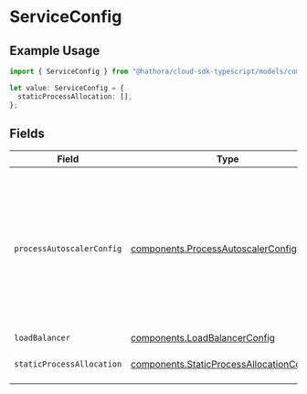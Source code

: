 # ServiceConfig

## Example Usage

```typescript
import { ServiceConfig } from "@hathora/cloud-sdk-typescript/models/components";

let value: ServiceConfig = {
  staticProcessAllocation: [],
};
```

## Fields

| Field                                                                                                                                                                | Type                                                                                                                                                                 | Required                                                                                                                                                             | Description                                                                                                                                                          |
| -------------------------------------------------------------------------------------------------------------------------------------------------------------------- | -------------------------------------------------------------------------------------------------------------------------------------------------------------------- | -------------------------------------------------------------------------------------------------------------------------------------------------------------------- | -------------------------------------------------------------------------------------------------------------------------------------------------------------------- |
| `processAutoscalerConfig`                                                                                                                                            | [components.ProcessAutoscalerConfig](../../models/components/processautoscalerconfig.md)                                                                             | :heavy_minus_sign:                                                                                                                                                   | The configuration for the Process Autoscaler for this application.<br/>Autoscaling must be enabled on a per-region basis.<br/>EXPERIMENTAL - This feature is in closed beta. |
| `loadBalancer`                                                                                                                                                       | [components.LoadBalancerConfig](../../models/components/loadbalancerconfig.md)                                                                                       | :heavy_minus_sign:                                                                                                                                                   | N/A                                                                                                                                                                  |
| `staticProcessAllocation`                                                                                                                                            | [components.StaticProcessAllocationConfig](../../models/components/staticprocessallocationconfig.md)[]                                                               | :heavy_check_mark:                                                                                                                                                   | The headroom configuration for each region.                                                                                                                          |